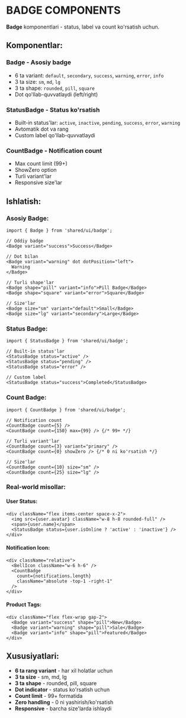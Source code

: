 # BADGE COMPONENTS

**Badge** komponentlari - status, label va count ko'rsatish uchun.

## Komponentlar:

### **Badge** - Asosiy badge
- 6 ta variant: `default`, `secondary`, `success`, `warning`, `error`, `info`
- 3 ta size: `sm`, `md`, `lg`
- 3 ta shape: `rounded`, `pill`, `square`
- Dot qo'llab-quvvatlaydi (left/right)

### **StatusBadge** - Status ko'rsatish
- Built-in status'lar: `active`, `inactive`, `pending`, `success`, `error`, `warning`
- Avtomatik dot va rang
- Custom label qo'llab-quvvatlaydi

### **CountBadge** - Notification count
- Max count limit (99+)
- ShowZero option
- Turli variant'lar
- Responsive size'lar

## Ishlatish:

### Asosiy Badge:
```tsx
import { Badge } from 'shared/ui/badge';

// Oddiy badge
<Badge variant="success">Success</Badge>

// Dot bilan
<Badge variant="warning" dot dotPosition="left">
  Warning
</Badge>

// Turli shape'lar
<Badge shape="pill" variant="info">Pill Badge</Badge>
<Badge shape="square" variant="error">Square</Badge>

// Size'lar
<Badge size="sm" variant="default">Small</Badge>
<Badge size="lg" variant="secondary">Large</Badge>
```

### Status Badge:
```tsx
import { StatusBadge } from 'shared/ui/badge';

// Built-in status'lar
<StatusBadge status="active" />
<StatusBadge status="pending" />
<StatusBadge status="error" />

// Custom label
<StatusBadge status="success">Completed</StatusBadge>
```

### Count Badge:
```tsx
import { CountBadge } from 'shared/ui/badge';

// Notification count
<CountBadge count={5} />
<CountBadge count={150} max={99} /> {/* 99+ */}

// Turli variant'lar
<CountBadge count={3} variant="primary" />
<CountBadge count={0} showZero /> {/* 0 ni ko'rsatish */}

// Size'lar
<CountBadge count={10} size="sm" />
<CountBadge count={25} size="lg" />
```

### Real-world misollar:

#### User Status:
```tsx
<div className="flex items-center space-x-2">
  <img src={user.avatar} className="w-8 h-8 rounded-full" />
  <span>{user.name}</span>
  <StatusBadge status={user.isOnline ? 'active' : 'inactive'} />
</div>
```

#### Notification Icon:
```tsx
<div className="relative">
  <BellIcon className="w-6 h-6" />
  <CountBadge 
    count={notifications.length} 
    className="absolute -top-1 -right-1"
  />
</div>
```

#### Product Tags:
```tsx
<div className="flex flex-wrap gap-2">
  <Badge variant="success" shape="pill">New</Badge>
  <Badge variant="warning" shape="pill">Sale</Badge>
  <Badge variant="info" shape="pill">Featured</Badge>
</div>
```

## Xususiyatlari:
- **6 ta rang variant** - har xil holatlar uchun
- **3 ta size** - sm, md, lg
- **3 ta shape** - rounded, pill, square
- **Dot indicator** - status ko'rsatish uchun
- **Count limit** - 99+ formatida
- **Zero handling** - 0 ni yashirish/ko'rsatish
- **Responsive** - barcha size'larda ishlaydi 